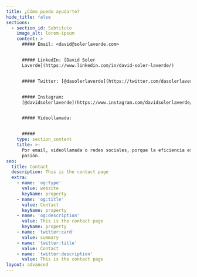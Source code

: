 ```yaml
---
title: ¿Cómo puedo ayudarte?
hide_title: false
sections:
  - section_id: Subtitulo
    image_alt: lorem-ipsum
    content: >
      ##### Email: <david@solerlaverde.com>


      ##### LinkedIn: [David Soler
      Laverde](https://www.linkedin.com/in/david-soler-laverde/)


      ##### Twitter: [@dasolerlaverde](https://twitter.com/dasolerlaverde)


      ##### Instagram:
      [@davidsolerlaverde](https://www.instagram.com/davidsolerlaverde/)


      ##### Videollamada: 


      #####
    type: section_content
    title: >-
      Por email, videollamada o redes sociales, porque la eficiencia es NUESTRA
      pasión.
seo:
  title: Contact
  description: This is the contact page
  extra:
    - name: 'og:type'
      value: website
      keyName: property
    - name: 'og:title'
      value: Contact
      keyName: property
    - name: 'og:description'
      value: This is the contact page
      keyName: property
    - name: 'twitter:card'
      value: summary
    - name: 'twitter:title'
      value: Contact
    - name: 'twitter:description'
      value: This is the contact page
layout: advanced
---
```

